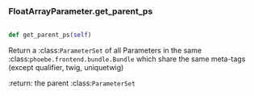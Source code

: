 ### FloatArrayParameter.get_parent_ps

```py

def get_parent_ps(self)

```



Return a :class:`ParameterSet` of all Parameters in the same
:class:`phoebe.frontend.bundle.Bundle` which share the same
meta-tags (except qualifier, twig, uniquetwig)

:return: the parent :class:`ParameterSet`


